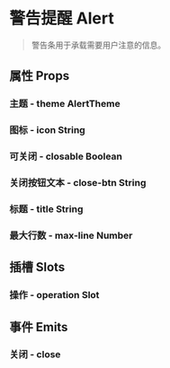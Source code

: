 <!--
 * @Author: Quarter
 * @Date: 2022-01-11 03:13:00
 * @LastEditTime: 2022-02-15 12:29:26
 * @LastEditors: Quarter
 * @Description: 警告提醒说明文档
 * @FilePath: /t-ui-kit/documents/docs/Alert/README.md
-->
<script setup>
import { /* defineComponent */ ComponentDemo } from "documents/components";
</script>

# 警告提醒 Alert

> 警告条用于承载需要用户注意的信息。

## 属性 Props

### 主题 - theme <t-tag theme="primary" variant="light">AlertTheme</t-tag>

<component-demo url="/documents/docs/Alert/ThemeDemo.vue"></component-demo>

### 图标 - icon <t-tag theme="primary" variant="light">String</t-tag>

<component-demo url="/documents/docs/Alert/IconDemo.vue"></component-demo>

### 可关闭 - closable <t-tag theme="primary" variant="light">Boolean</t-tag>

<component-demo url="/documents/docs/Alert/ClosableDemo.vue"></component-demo>

### 关闭按钮文本 - close-btn <t-tag theme="primary" variant="light">String</t-tag>

<component-demo url="/documents/docs/Alert/CloseBtnDemo.vue"></component-demo>

### 标题 - title <t-tag theme="primary" variant="light">String</t-tag>

<component-demo url="/documents/docs/Alert/TitleDemo.vue"></component-demo>

### 最大行数 - max-line <t-tag theme="primary" variant="light">Number</t-tag>

<component-demo url="/documents/docs/Alert/MaxLineDemo.vue"></component-demo>

## 插槽 Slots

### 操作 - operation <t-tag theme="primary" variant="light">Slot</t-tag>

<component-demo url="/documents/docs/Alert/OperationDemo.vue"></component-demo>

## 事件 Emits

### 关闭 - close

<component-demo url="/documents/docs/Alert/CloseDemo.vue"></component-demo>